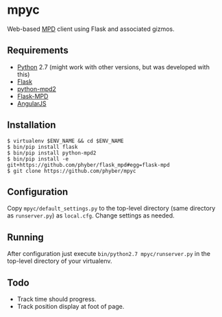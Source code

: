 mpyc
====

Web-based [MPD](http://www.musicpd.org/) client using Flask and associated gizmos.

Requirements
------------

 * [Python](http://python.org/) 2.7 (might work with other versions, but was developed with this)
 * [Flask](http://flask.pocoo.org/)
 * [python-mpd2](https://github.com/Mic92/python-mpd2)
 * [Flask-MPD](https://github.com/phyber/flask_mpd)
 * [AngularJS](http://angularjs.org/)

Installation
------------

    $ virtualenv $ENV_NAME && cd $ENV_NAME
    $ bin/pip install flask
    $ bin/pip install python-mpd2
    $ bin/pip install -e git+https://github.com/phyber/flask_mpd#egg=flask-mpd
    $ git clone https://github.com/phyber/mpyc

Configuration
-------------

Copy `mpyc/default_settings.py` to the top-level directory (same directory
as `runserver.py`) as `local.cfg`. Change settings as needed.

Running
-------

After configuration just execute `bin/python2.7 mpyc/runserver.py` in the top-level directory of your virtualenv.

Todo
----

 * Track time should progress.
 * Track position display at foot of page.
